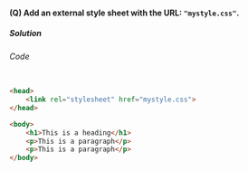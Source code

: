 #### (Q) Add an external style sheet with the URL: `"mystyle.css"`.

<h5>Solution</h5>

###### Code

```HTML

<head>
    <link rel="stylesheet" href="mystyle.css">
</head>

<body>
    <h1>This is a heading</h1>
    <p>This is a paragraph</p>
    <p>This is a paragraph</p>
</body>

```
